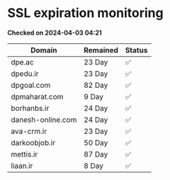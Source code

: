 # SSL expiration monitoring

**Checked on 2024-04-03 04:21**

| Domain | Remained | Status       |
|--------|----------|--------------|
| dpe.ac     | 23 Day   | ✅ |
| dpedu.ir     | 23 Day   | ✅ |
| dpgoal.com     | 82 Day   | ✅ |
| dpmaharat.com     | 9 Day   | ✅ |
| borhanbs.ir     | 24 Day   | ✅ |
| danesh-online.com     | 24 Day   | ✅ |
| ava-crm.ir     | 23 Day   | ✅ |
| darkoobjob.ir     | 50 Day   | ✅ |
| mettis.ir     | 87 Day   | ✅ |
| liaan.ir     | 8 Day   | ✅ |
